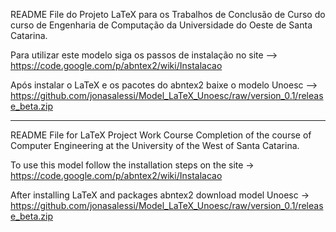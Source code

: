 README File do Projeto LaTeX para os Trabalhos de Conclusão de Curso do curso de Engenharia de Computação da Universidade do Oeste de Santa Catarina.

Para utilizar este modelo siga os passos de instalação no site --> https://code.google.com/p/abntex2/wiki/Instalacao

Após instalar o LaTeX e os pacotes do abntex2 baixe o modelo Unoesc  --> https://github.com/jonasalessi/Model_LaTeX_Unoesc/raw/version_0.1/release_beta.zip



------------------------------------------------

README File for LaTeX Project Work Course Completion of the course of Computer Engineering at the University of the West of Santa Catarina.

To use this model follow the installation steps on the site -> https://code.google.com/p/abntex2/wiki/Instalacao

After installing LaTeX and packages abntex2 download model Unoesc -> https://github.com/jonasalessi/Model_LaTeX_Unoesc/raw/version_0.1/release_beta.zip
